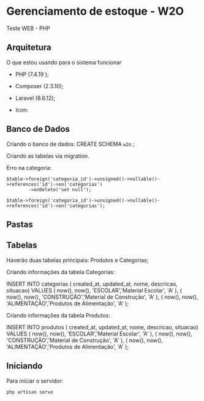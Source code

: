 # Gerenciamento de estoque - W2O


Teste WEB - PHP 

## Arquitetura

O que estou usando para o sistema funcionar

* PHP (7.4.19 );
* Composer (2.3.10);
* Laravel (8.6.12);
* Icon:    

	<script src="https://unpkg.com/ionicons@4.5.10-0/dist/ionicons.js"></script>
	
	
## Banco de Dados

Criando o banco de dados: CREATE SCHEMA `w2o` ;


Criando as tabelas via migration.

Erro na categoria:

	$table->foreign('categoria_id')->unsigned()->nullable()->references('id')->on('categorias')
            ->onDelete('set null');
			
	$table->foreign('categoria_id')->unsigned()->nullable()->references('id')->on('categorias');         



## Pastas

## Tabelas

Haverão duas tabelas principais: Produtos e Categorias;

Criando informações da tabela Categorias:

INSERT INTO categorias ( created_at, updated_at, nome, descricao, situacao)
VALUES
( now(), now(), 'ESCOLAR','Material Escolar', 'A' ),
( now(), now(), 'CONSTRUÇÃO','Material de Construção', 'A' ),
( now(), now(), 'ALIMENTAÇÃO','Produtos de Alimentação', 'A' );



Criando informações da tabela Produtos:

INSERT INTO produtos ( created_at, updated_at, nome, descricao, situacao)
VALUES
( now(), now(), 'ESCOLAR','Material Escolar', 'A' ),
( now(), now(), 'CONSTRUÇÃO','Material de Construção', 'A' ),
( now(), now(), 'ALIMENTAÇÃO','Produtos de Alimentação', 'A' );




## Iniciando 

Para iniciar o servidor: 

	php artisan serve
	




